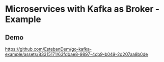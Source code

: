# Microservices with Kafka as Broker - Example

## Demo

https://github.com/EstebanDem/go-kafka-example/assets/83315171/63fdbae8-9897-4cb9-b049-2d207aa8b0de


